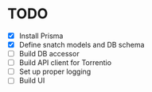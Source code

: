 # TODO

- [x] Install Prisma
- [x] Define snatch models and DB schema
- [ ] Build DB accessor
- [ ] Build API client for Torrentio
- [ ] Set up proper logging
- [ ] Build UI
